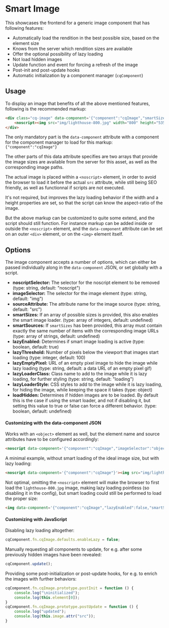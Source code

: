 # Smart Image

This showcases the frontend for a generic image component that has following features:

* Automatically load the rendition in the best possible size, based on the element size
* Knows from the server which rendition sizes are available
* Offer the optional possibility of lazy loading
* Not load hidden images
* Update function and event for forcing a refresh of the image
* Post-init and post-update hooks
* Automatic initialization by a component manager (```cqComponent```)

## Usage

To display an image that benefits of all the above mentioned features, following is the recommended markup:
```html
<div class="cq-image" data-component='{"component":"cqImage","smartSizes":[100,200,400,800,1000,1400,1800],"smartSources":["img/lighthouse-100.jpg","img/lighthouse-200.jpg","img/lighthouse-400.jpg","img/lighthouse-800.jpg","img/lighthouse-1000.jpg","img/lighthouse-1400.jpg","img/lighthouse-1800.jpg"]}'>
    <noscript><img src="img/lighthouse-800.jpg" width="800" height="535" alt="Lighthouse"/></noscript>
</div>
```

The only mandatory part is the ```data-component``` attribute with a component for the component manager to load for this markup: ```{"component":"cqImage"}```

The other parts of this data attribute specifies are two arrays that provide the image sizes are available from the server for this asset, as well as the corresponding image paths.

The actual image is placed within a ```<noscript>``` element, in order to avoid the browser to load it before the actual ```src``` attribute, while still being SEO friendly, as well as functionnal if scripts are not executed.

It's not required, but improves the lazy loading behavior if the width and a height properties are set, so that the script can know the aspect-ratio of the image.

But the above markup can be customized to quite some extend, and the script should still function. For instance markup can be added inside or outside the ```<noscript>``` element, and the ```data-component``` attribute can be set on an outer ```<div>``` element, or on the ```<img>``` element itself.

## Options

The image component accepts a number of options, which can either be passed individually along in the ```data-component``` JSON, or set globally with a script.

* **noscriptSelector:** The selector for the noscript element to be removed (type: string, default: "noscript")
* **imageSelector:** The selector for the image element (type: string, default: "img")
* **sourceAttribute:** The attribute name for the image source (type: string, default: "src")
* **smartSizes:** If an array of possible sizes is provided, this also enables the smart image loader. (type: array of integers, default: undefined)
* **smartSources:** If ```smartSizes``` has been provided, this array must contain exactly the same number of items with the corresponding image URLs (type: array of strings, default: undefined)
* **lazyEnabled:** Determines if smart image loading is active (type: boolean, default: true)
* **lazyThreshold:** Number of pixels below the viewport that images start loading (type: integer, default: 100)
* **lazyEmptyPixel:** URL of an empty pixel image to hide the image while lazy loading (type: string, default: a data URL of an empty pixel gif)
* **lazyLoaderClass:** Class name to add to the image while it is lazy loading, for further styling (type: string, default: "loading")
* **lazyLoaderStyle:** CSS styles to add to the image while it is lazy loading, for hiding the image, while keeping the space it takes (type: object)
* **loadHidden:** Determines if hidden images are to be loaded. By default this is the case if using the smart loader, and not if disabling it, but setting this value to true or false can force a different behavior. (type: boolean, default: undefined)

#### Customizing with the data-component JSON

Works with an ```<object>``` element as well, but the element name and source attributes have to be configured accordingly:
```html
<noscript data-component='{"component":"cqImage","imageSelector":"object","sourceAttribute":"data","smartSizes":[100,200,400,800,1000,1400,1800],"smartSources":["img/lighthouse-100.jpg","img/lighthouse-200.jpg","img/lighthouse-400.jpg","img/lighthouse-800.jpg","img/lighthouse-1000.jpg","img/lighthouse-1400.jpg","img/lighthouse-1800.jpg"]}'><object data="img/lighthouse-800.jpg" width="800" height="535" alt="Lighthouse"></object></noscript>
```

A minimal example, without smart loading of the ideal image size, but with lazy loading:
```html
<noscript data-component='{"component":"cqImage"}'><img src="img/lighthouse-800.jpg" width="800" height="535" alt="Lighthouse"/></noscript>
```

Not optimal, omitting the ```<noscript>``` element will make the browser to first load the ```lighthouse-800.jpg``` image, making lazy loading pointless (so disabling it in the config), but smart loading could still be performed to load the proper size:
```html
<img data-component='{"component":"cqImage","lazyEnabled":false,"smartSizes":[100,200,400,800,1000,1400,1800],"smartSources":["img/lighthouse-100.jpg","img/lighthouse-200.jpg","img/lighthouse-400.jpg","img/lighthouse-800.jpg","img/lighthouse-1000.jpg","img/lighthouse-1400.jpg","img/lighthouse-1800.jpg"]}' src="img/lighthouse-800.jpg" width="800" height="535" alt="Lighthouse"/>
```

#### Customizing with JavaScript

Disabling lazy loading altogether:
```javascript
cqComponent.fn.cqImage.defaults.enableLazy = false;
```

Manually requesting all components to update, for e.g. after some previously hidden images have been revealed:
```javascript
cqComponent.update();
```

Providing some post-initialization or post-update hooks, for e.g. to enrich the images with further behaviors:
```javascript
cqComponent.fn.cqImage.prototype.postInit = function () {
    console.log("\ninitialized");
    console.log(this.element[0]);
}
cqComponent.fn.cqImage.prototype.postUpdate = function () {
    console.log("updated");
    console.log(this.image.attr("src"));
}
```
